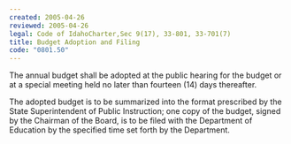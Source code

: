 ```yaml
---
created: 2005-04-26
reviewed: 2005-04-26
legal: Code of IdahoCharter,Sec 9(17), 33-801, 33-701(7)
title: Budget Adoption and Filing
code: "0801.50"
---
```


The annual budget shall be adopted at the public hearing for the budget or at a special meeting held no later than fourteen (14) days thereafter.

The adopted budget is to be summarized into the format prescribed by the State Superintendent of Public Instruction; one copy of the budget, signed by the Chairman of the Board, is to be filed with the Department of Education by the specified time set forth by the Department.

